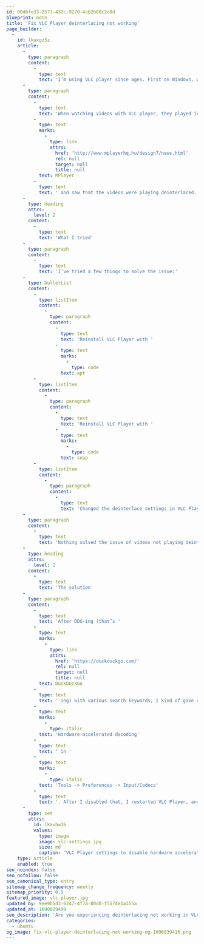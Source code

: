 ```yaml
---
id: 00d6fe33-2573-432c-9270-4cb2b80c2c8d
blueprint: note
title: 'Fix VLC Player deinterlacing not working'
page_builder:
  -
    id: lkaxgz5z
    article:
      -
        type: paragraph
        content:
          -
            type: text
            text: 'I’m using VLC player since ages. First on Windows, which I have not been using since 2009. Since then I’ve been running Ubuntu. For some reason I did not see that deinterlacing was nog working correctly.'
      -
        type: paragraph
        content:
          -
            type: text
            text: 'When watching videos with VLC player, they played interlaced, and I noticed a few days back that they were. So, I tried '
          -
            type: text
            marks:
              -
                type: link
                attrs:
                  href: 'http://www.mplayerhq.hu/design7/news.html'
                  rel: null
                  target: null
                  title: null
            text: MPlayer
          -
            type: text
            text: ' and saw that the videos were playing deinterlaced.'
      -
        type: heading
        attrs:
          level: 2
        content:
          -
            type: text
            text: 'What I tried'
      -
        type: paragraph
        content:
          -
            type: text
            text: 'I’ve tried a few things to solve the issue:'
      -
        type: bulletList
        content:
          -
            type: listItem
            content:
              -
                type: paragraph
                content:
                  -
                    type: text
                    text: 'Reinstall VLC Player with '
                  -
                    type: text
                    marks:
                      -
                        type: code
                    text: apt
          -
            type: listItem
            content:
              -
                type: paragraph
                content:
                  -
                    type: text
                    text: 'Reinstall VLC Player with '
                  -
                    type: text
                    marks:
                      -
                        type: code
                    text: snap
          -
            type: listItem
            content:
              -
                type: paragraph
                content:
                  -
                    type: text
                    text: 'Changed the deinterlace settings in VLC Player'
      -
        type: paragraph
        content:
          -
            type: text
            text: 'Nothing solved the issue of videos not playing deinterlaced.'
      -
        type: heading
        attrs:
          level: 2
        content:
          -
            type: text
            text: 'The solution'
      -
        type: paragraph
        content:
          -
            type: text
            text: 'After DDG-ing (that’s '
          -
            type: text
            marks:
              -
                type: link
                attrs:
                  href: 'https://duckduckgo.com/'
                  rel: null
                  target: null
                  title: null
            text: DuckDuckGo
          -
            type: text
            text: '-ing) with various search keywords, I kind of gave up, and switched to MPlayer. But since I don’t like to give up, I started looking at different settings in VLC Player and came across the '
          -
            type: text
            marks:
              -
                type: italic
            text: 'Hardware-accelerated decoding'
          -
            type: text
            text: ' in '
          -
            type: text
            marks:
              -
                type: italic
            text: 'Tools -> Preferences -> Input/Codecs'
          -
            type: text
            text: '. After I disabled that, I restarted VLC Player, and the issue was gone.'
      -
        type: set
        attrs:
          id: lkaxhw26
          values:
            type: image
            image: vlc-settings.jpg
            size: md
            caption: 'VLC Player settings to disable hardware accelerated decoding'
    type: article
    enabled: true
seo_noindex: false
seo_nofollow: false
seo_canonical_type: entry
sitemap_change_frequency: weekly
sitemap_priority: 0.5
featured_image: vlc-player.jpg
updated_by: 9ee9b5d3-6247-4f7a-80d0-f5574e1a355a
updated_at: 1690029499
seo_description: 'Are you experiencing deinterlacing not working in VLC player, while it is enabled in the settings? Read this note to find a possible solution.'
categories:
  - ubuntu
og_image: fix-vlc-player-deinterlacing-not-working-og-1696839416.png
---
```


